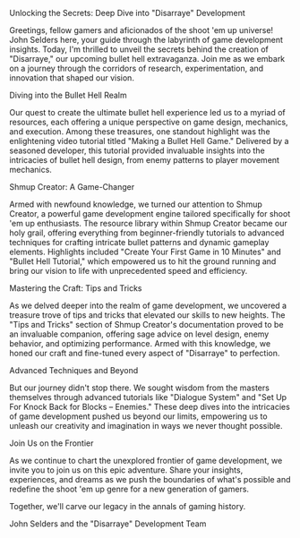 Unlocking the Secrets: Deep Dive into "Disarraye" Development

Greetings, fellow gamers and aficionados of the shoot 'em up universe! John Selders here, your guide through the labyrinth of game development insights. Today, I'm thrilled to unveil the secrets behind the creation of "Disarraye," our upcoming bullet hell extravaganza. Join me as we embark on a journey through the corridors of research, experimentation, and innovation that shaped our vision.

Diving into the Bullet Hell Realm

Our quest to create the ultimate bullet hell experience led us to a myriad of resources, each offering a unique perspective on game design, mechanics, and execution. Among these treasures, one standout highlight was the enlightening video tutorial titled "Making a Bullet Hell Game." Delivered by a seasoned developer, this tutorial provided invaluable insights into the intricacies of bullet hell design, from enemy patterns to player movement mechanics.

Shmup Creator: A Game-Changer

Armed with newfound knowledge, we turned our attention to Shmup Creator, a powerful game development engine tailored specifically for shoot 'em up enthusiasts. The resource library within Shmup Creator became our holy grail, offering everything from beginner-friendly tutorials to advanced techniques for crafting intricate bullet patterns and dynamic gameplay elements. Highlights included "Create Your First Game in 10 Minutes" and "Bullet Hell Tutorial," which empowered us to hit the ground running and bring our vision to life with unprecedented speed and efficiency.

Mastering the Craft: Tips and Tricks

As we delved deeper into the realm of game development, we uncovered a treasure trove of tips and tricks that elevated our skills to new heights. The "Tips and Tricks" section of Shmup Creator's documentation proved to be an invaluable companion, offering sage advice on level design, enemy behavior, and optimizing performance. Armed with this knowledge, we honed our craft and fine-tuned every aspect of "Disarraye" to perfection.

Advanced Techniques and Beyond

But our journey didn't stop there. We sought wisdom from the masters themselves through advanced tutorials like "Dialogue System" and "Set Up For Knock Back for Blocks – Enemies." These deep dives into the intricacies of game development pushed us beyond our limits, empowering us to unleash our creativity and imagination in ways we never thought possible.

Join Us on the Frontier

As we continue to chart the unexplored frontier of game development, we invite you to join us on this epic adventure. Share your insights, experiences, and dreams as we push the boundaries of what's possible and redefine the shoot 'em up genre for a new generation of gamers.

Together, we'll carve our legacy in the annals of gaming history.

John Selders and the "Disarraye" Development Team
